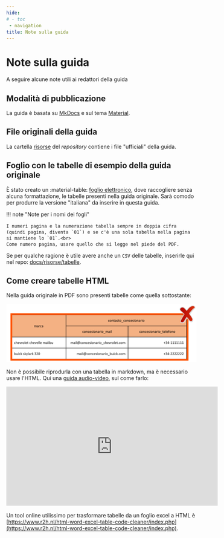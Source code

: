 ```yaml
---
hide:
# - toc
 - navigation
title: Note sulla guida
---
```


# Note sulla guida

A seguire alcune note utili ai redattori della guida

## Modalità di pubblicazione

La guida è basata su [MkDocs](https://www.mkdocs.org/) e sul tema [Material](https://squidfunk.github.io/mkdocs-material/).

## File originali della guida

La cartella [risorse](https://github.com/ondata/guidaPraticaPubblicazioneCSV/tree/main/risorse) del *repository* contiene i file "ufficiali" della guida.

## Foglio con le tabelle di esempio della guida originale

È stato creato un :material-table: [foglio elettronico](https://docs.google.com/spreadsheets/d/1CAR685UYBmaKVB3zE4yuRj-n0fZBL6HohFDat66Zqic/edit#gid=775453510), dove raccogliere senza alcuna formattazione, le tabelle presenti nella guida originale. Sarà comodo per produrre la versione "italiana" da inserire in questa guida.

!!! note "Note per i nomi dei fogli"

    I numeri pagina e la numerazione tabella sempre in doppia cifra (quindi pagina, diventa `01`) e se c'è una sola tabella nella pagina si mantiene lo `01`.<br>
    Come numero pagina, usare quello che si legge nel piede del PDF.

Se per qualche ragione è utile avere anche un `CSV` delle tabelle, inserirle qui nel repo: [docs/risorse/tabelle](https://github.com/ondata/guidaPraticaPubblicazioneCSV/tree/main/docs/risorse/tabelle).

## Come creare tabelle HTML

Nella guida originale in PDF sono presenti tabelle come quella sottostante:

![](imgs/tabella.png)

Non è possibile riprodurla con una tabella in markdown, ma è necessario usare l'HTML. Qui una [guida audio-video](https://www.youtube.com/watch?v=j1jrFGaQh9c), sul come farlo:

<iframe width="560" height="315" src="https://www.youtube.com/embed/j1jrFGaQh9c" title="YouTube video player" frameborder="0" allow="accelerometer; autoplay; clipboard-write; encrypted-media; gyroscope; picture-in-picture" allowfullscreen></iframe>

Un tool online utilissimo per trasformare tabelle da un foglio excel a HTML è [https://www.r2h.nl/html-word-excel-table-code-cleaner/index.php](https://www.r2h.nl/html-word-excel-table-code-cleaner/index.php).

